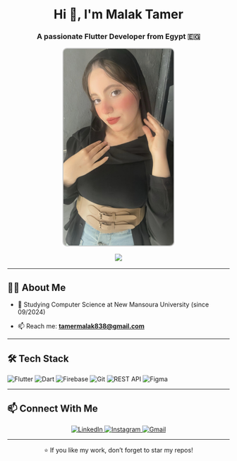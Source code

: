 
<h1 align="center">Hi 👋, I'm Malak Tamer</h1>
<h3 align="center">A passionate Flutter Developer from Egypt 🇪🇬</h3>

<p align="center">
  <img src="malokty.jpeg" alt="Malak Tamer" width="250" style="border-radius: 10px; border: 2px solid #ccc;" />
</p>

<p align="center">
  <img src="https://readme-typing-svg.herokuapp.com?color=36BCF7&lines=Mobile+App+Developer;Flutter+%26+Dart+Expert;Clean+Code+Lover;Team+Contributor;Always+Learning+🚀" />
</p>

---

## 🧑‍💻 About Me

[//]: # (- 🔭 Flutter Developer at **Almasader Alaqamia**)
- 🌱 Studying Computer Science at  New Mansoura University (since 09/2024)

[//]: # (- 💼 Previous Flutter Training at **Alalmiya Alhura Company** &#40;09/2024 – 04/2024&#41;)
[//]: # (- 🧑‍🏫 Mentor at **Circle Flutter** &#40;student activity&#41;)
[//]: # (- 👥 Collaborated with the team at **Breakin Point**)
[//]: # (- 🏆 Named **Super Developer of the Month &#40;July&#41;** at Almasader – [View post]&#40;https://www.linkedin.com/posts/almasader4it_superdeveloperofthemonth-almasaderalraqmiateam-activity-7357708060645015552-23B2?utm_source=share&utm_medium=member_desktop&rcm=ACoAADxVDjEBmpxmKFqTAirT05YcBlLekIFgk84&#41;)
[//]: # (- 📄 [Show My CV]&#40;https://flowcv.com/resume/csomeeg7uwnq&#41;)
- 📫 Reach me: **tamermalak838@gmail.com**

---

## 🛠️ Tech Stack

![Flutter](https://img.shields.io/badge/Flutter-02569B?style=for-the-badge&logo=flutter&logoColor=white)
![Dart](https://img.shields.io/badge/Dart-0175C2?style=for-the-badge&logo=dart&logoColor=white)
![Firebase](https://img.shields.io/badge/Firebase-FFCA28?style=for-the-badge&logo=firebase&logoColor=black)
![Git](https://img.shields.io/badge/Git-F05032?style=for-the-badge&logo=git&logoColor=white)
![REST API](https://img.shields.io/badge/REST-API-FF6F00?style=for-the-badge)
![Figma](https://img.shields.io/badge/Figma-F24E1E?style=for-the-badge&logo=figma&logoColor=white)

---

[//]: # ()
[//]: # (## 📱 Projects)

[//]: # ()
[//]: # (- 🎉 [جادر - Party/Event Booking App &#40;Android/iOS&#41;]&#40;https://play.google.com/store/apps/details?id=com.masader.jader.jader&#41;)

[//]: # (- 🚚 [نقیل - Employee Transfer App]&#40;https://play.google.com/store/apps/details?id=com.masader.naqel.naqel&#41;)

[//]: # (- 🏍 [دبابك - Motorcycle Trade App]&#40;https://play.google.com/store/apps/details?id=com.masader.dbabk&#41;)

[//]: # (- 🏗 [أعمال الخليج - Construction Rental App]&#40;https://play.google.com/store/apps/details?id=com.masader.gulfBussiness&#41;)

[//]: # (- ⚖ [وثاق - Legal Consultation App]&#40;https://play.google.com/store/apps/details?id=com.masader.weissak&#41;)

[//]: # (- 🛍 [بلدنا - Advertising & Commerce App]&#40;https://play.google.com/store/apps/details?id=com.masader.baladna&#41;)

[//]: # ()
[//]: # (---)

[//]: # (##` 📊 GitHub Stats)

[//]: # ()
[//]: # (<p align="center">)

[//]: # (  <img src="https://github-readme-stats.vercel.app/api?username=abdoshamss&show_icons=true&theme=tokyonight" height="165">)

[//]: # (  <img src="https://github-readme-stats.vercel.app/api/top-langs/?username=abdoshamss&layout=compact&theme=tokyonight" height="165">)

[//]: # (</p>)

[//]: # ()
[//]: # (---`)

## 📫 Connect With Me

<p align="center">
  <a href="https://www.linkedin.com/in/malak-tamer-477468354/" target="_blank">
    <img alt="LinkedIn" src="https://img.shields.io/badge/LinkedIn-Abdo%20Shamss-blue?style=for-the-badge&logo=linkedin">
  </a>
  <a href="https://www.instagram.com/mvlvk._.tamer/" target="_blank">
    <img alt="Instagram" src="https://img.shields.io/badge/Instagram-abdoshamss-E1306C?style=for-the-badge&logo=instagram&logoColor=white">
  </a>
  <a href="mailto:tamermalak838@gmail.com">
    <img alt="Gmail" src="https://img.shields.io/badge/Email-tamermalak838@gmail.com-D14836?style=for-the-badge&logo=gmail&logoColor=white">
  </a>
</p>

---

<p align="center">⭐️ If you like my work, don’t forget to star my repos!</p>
